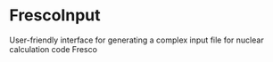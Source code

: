 # FrescoInput
User-friendly interface for generating a complex input file for nuclear calculation code Fresco
